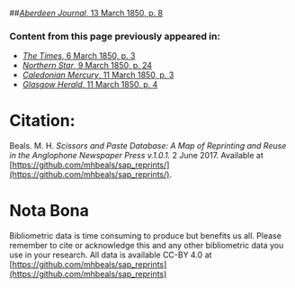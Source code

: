 ##[*Aberdeen Journal*, 13 March 1850, p. 8](https://mhbeals.github.io/sap_html/Aberdeen-Journal/Aberdeen-Journal-13-March-1850-p-8)

### Content from this page previously appeared in:
+ [*The Times*, 6 March 1850, p. 3](https://mhbeals.github.io/sap_html/The-Times/The-Times-6-March-1850-p-3)
+ [*Northern Star*, 9 March 1850, p. 24](https://mhbeals.github.io/sap_html/Northern-Star/Northern-Star-9-March-1850-p-24)
+ [*Caledonian Mercury*, 11 March 1850, p. 3](https://mhbeals.github.io/sap_html/Caledonian-Mercury/Caledonian-Mercury-11-March-1850-p-3)
+ [*Glasgow Herald*, 11 March 1850, p. 4](https://mhbeals.github.io/sap_html/Glasgow-Herald/Glasgow-Herald-11-March-1850-p-4)
                    
# Citation: 

Beals. M. H. *Scissors and Paste Database: A Map of Reprinting and Reuse in the Anglophone Newspaper Press v.1.0.1.* 2 June 2017. Available at [https://github.com/mhbeals/sap_reprints/](https://github.com/mhbeals/sap_reprints/). 
                    
# Nota Bona

Bibliometric data is time consuming to produce but benefits us all. Please remember to cite or acknowledge this and any other bibliometric data you use in your research. All data is available CC-BY 4.0 at [https://github.com/mhbeals/sap_reprints](https://github.com/mhbeals/sap_reprints)